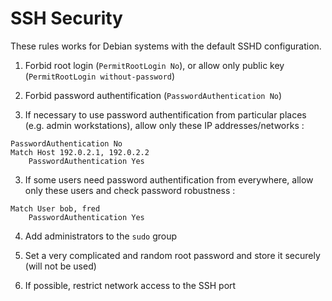 
# SSH Security #

These rules works for Debian systems with the default SSHD configuration.



1. Forbid root login (`PermitRootLogin No`), or allow only public key (`PermitRootLogin without-password`)

2. Forbid password authentification (`PasswordAuthentication No`)

3. If necessary to use password authentification from particular places (e.g. admin workstations), allow only these IP addresses/networks :

~~~~~
PasswordAuthentication No
Match Host 192.0.2.1, 192.0.2.2
	PasswordAuthentication Yes
~~~~~

3. If some users need password authentification from everywhere, allow only these users and check password robustness :

~~~~~
Match User bob, fred
	PasswordAuthentication Yes
~~~~~

4. Add administrators to the `sudo` group

5. Set a very complicated and random root password and store it securely (will not be used)

6. If possible, restrict network access to the SSH port

